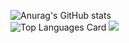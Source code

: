 ![Anurag's GitHub stats](https://github-readme-stats.vercel.app/api?username=hiraken0817&show_icons=true)  
![Top Languages Card](https://github-readme-stats.vercel.app/api/top-langs/?username=hiraken0817&langs_count=3)
![](https://komarev.com/ghpvc/?username=hiraken0817&color=brightgreen)

<!--
**hiraken0817/hiraken0817** is a ✨ special_ ✨ repository because its `README.md` (this file) appears on your GitHub profile.

Here are some ideas to get you started:

- 🔭 I’m currently working on ...
- 🌱 I’m currently learning ...
- 👯 I’m looking to collaborate on ...
- 🤔 I’m looking for help with ...
- 💬 Ask me about ...
- 📫 How to reach me: ...
- 😄 Pronouns: ...
- ⚡ Fun fact: ...
-->


